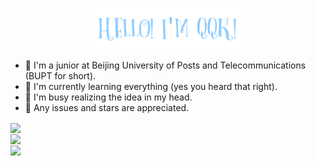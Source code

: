 <p align="center"><a href="https://github.com/QQKdeGit"><img width="50%" src="./assets/readme-header-transparent.png" /></a></p>

- 🏫 I'm a junior at Beijing University of Posts and Telecommunications (BUPT for short).
- 📖 I'm currently learning everything (yes you heard that right).
- 🤯 I'm busy realizing the idea in my head.
- 🥳 Any issues and stars are appreciated.

<!-- &bg_color=30,f8d845,f04077,bf55db,8faadc
&bg_color=30,20002c,7303c0,ec38bc
&bg_color=30,83a4d4,b6fbff -->

<!-- &bg_color=45,f8d845,f04077,bf55da
&bg_color=30,f2696a,f04077,cb50c2,c055d9
&bg_color=55,f15670,c055d9,a3caf4 -->

<a href="https://github.com/QQKdeGit/QQKdeGit">
  <img align="center" src="https://github-readme-stats.vercel.app/api?username=QQKdeGit&count_private=true&include_all_commits=true&show_icons=true&icon_color=ffffff&bg_color=45,f8d845,f04077,bf55da&title_color=ffffff&text_color=ffffff&hide_border=true&card_width=495" />

  <br/>

  <img align="center" src="https://github-readme-stats.vercel.app/api/top-langs/?username=QQKdeGit&layout=compact&card_width=495&bg_color=30,f2696a,f04077,cb50c2,c055d9&title_color=ffffff&text_color=ffffff&hide_border=true" />

  <br/>

  <img align="center" src="https://github-readme-stats.vercel.app/api/wakatime?username=QQKdeWakatime&bg_color=55,f15670,c055d9,a3caf4&title_color=ffffff&text_color=ffffff&layout=compact&hide_border=true" />

  <br/>
</a>
